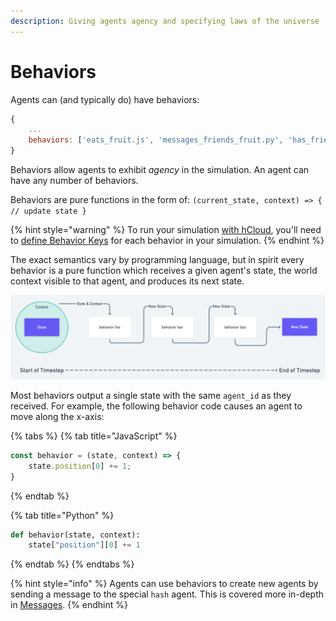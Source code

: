 ```yaml
---
description: Giving agents agency and specifying laws of the universe
---
```


# Behaviors

Agents can \(and typically do\) have behaviors:

```javascript
{
    ...
    behaviors: ['eats_fruit.js', 'messages_friends_fruit.py', 'has_friends.js']
}
```

Behaviors allow agents to exhibit _agency_ in the simulation. An agent can have any number of behaviors.

Behaviors are pure functions in the form of: `(current_state, context) => { // update state }`

{% hint style="warning" %}
To run your simulation [with hCloud](../h.cloud.md), you'll need to [define Behavior Keys](behavior-keys.md) for each behavior in your simulation.
{% endhint %}

The exact semantics vary by programming language, but in spirit every behavior is a pure function which receives a given agent's state, the world context visible to that agent, and produces its next state.

![During a timestep an agent passes its state and context to its associated behaviors, modifying its state](../../.gitbook/assets/untitled-4-.png)

Most behaviors output a single state with the same `agent_id` as they received. For example, the following behavior code causes an agent to move along the x-axis:

{% tabs %}
{% tab title="JavaScript" %}
```javascript
const behavior = (state, context) => {
    state.position[0] += 1;
}
```
{% endtab %}

{% tab title="Python" %}
```python
def behavior(state, context):
    state["position"][0] += 1
```
{% endtab %}
{% endtabs %}

{% hint style="info" %}
Agents can use behaviors to create new agents by sending a message to the special `hash` agent. This is covered more in-depth in [Messages](../agent-messages/built-in-message-handlers.md#creating-agents-via-messages).
{% endhint %}

